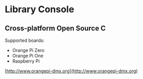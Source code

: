 # Library Console
## Cross-platform Open Source C

Supported boards:

* Orange Pi Zero
* Orange Pi One
* Raspberry Pi 

[http://www.orangepi-dmx.org](http://www.orangepi-dmx.org)

